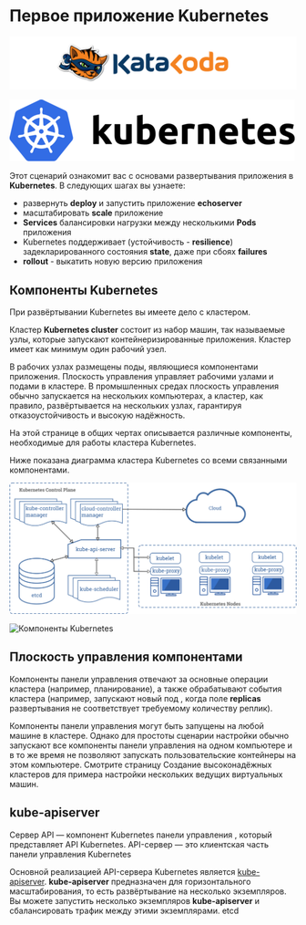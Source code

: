 # Первое приложение Kubernetes #
![Katacoda Logo](./assets/logo-text-with-head.png)  

![Katacoda Logo](./assets/kubernetes.png)

Этот сценарий ознакомит вас с основами развертывания приложения в **Kubernetes**.
В следующих шагах вы узнаете:

- развернуть **deploy** и запустить приложение **echoserver**
- масштабировать **scale** приложение
- **Services** балансировки нагрузки между несколькими **Pods** приложения
- Kubernetes поддерживает (устойчивость - **resilience**) задекларированного состояния **state**, даже при сбоях **failures** 
- **rollout** - выкатить новую версию приложения

## Компоненты Kubernetes

При развёртывании Kubernetes вы имеете дело с кластером.

Кластер **Kubernetes cluster** состоит из набор машин, так называемые узлы, которые запускают контейнеризированные приложения. Кластер имеет как минимум один рабочий узел.

В рабочих узлах размещены поды, являющиеся компонентами приложения. Плоскость управления управляет рабочими узлами и подами в кластере. В промышленных средах плоскость управления обычно запускается на нескольких компьютерах, а кластер, как правило, развёртывается на нескольких узлах, гарантируя отказоустойчивость и высокую надёжность.

На этой странице в общих чертах описывается различные компоненты, необходимые для работы кластера Kubernetes.

Ниже показана диаграмма кластера Kubernetes со всеми связанными компонентами.

![Katacoda Logo](./assets/components-of-kubernetes.png)

![Компоненты Kubernetes](https://kubernetes.io/ru/docs/concepts/overview/components/)

## Плоскость управления компонентами

Компоненты панели управления отвечают за основные операции кластера (например, планирование), а также обрабатывают события кластера (например, запускают новый под , когда поле **replicas** развертывания не соответствует требуемому количеству реплик).

Компоненты панели управления могут быть запущены на любой машине в кластере. Однако для простоты сценарии настройки обычно запускают все компоненты панели управления на одном компьютере и в то же время не позволяют запускать пользовательские контейнеры на этом компьютере. Смотрите страницу Создание высоконадёжных кластеров для примера настройки нескольких ведущих виртуальных машин.

## kube-apiserver

Сервер API — компонент Kubernetes панели управления , который представляет API Kubernetes. API-сервер — это клиентская часть панели управления Kubernetes

Основной реализацией API-сервера Kubernetes является [kube-apiserver](https://kubernetes.io/docs/reference/command-line-tools-reference/kube-apiserver/). **kube-apiserver** предназначен для горизонтального масштабирования, то есть развёртывание на несколько экземпляров. Вы можете запустить несколько экземпляров **kube-apiserver** и сбалансировать трафик между этими экземплярами.
etcd



